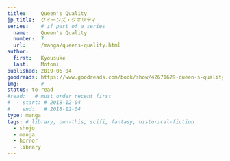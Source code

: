 ```yaml
---
title:     Queen's Quality
jp_title:  クイーンズ・クオリティ
series:    # if part of a series
  name:    Queen's Quality
  number:  7
  url:     /manga/queens-quality.html
author: 
  first:   Kyousuke 
  last:    Motomi
published: 2019-06-04
goodreads: https://www.goodreads.com/book/show/42671679-queen-s-quality-vol-7
img:       #
status: to-read
#read:   # must order recent first
#  - start: # 2018-12-04 
#    end:   # 2018-12-04
type: manga
tags: # library, own-this, scifi, fantasy, historical-fiction
  - shojo
  - manga
  - horror
  - library
---
```



